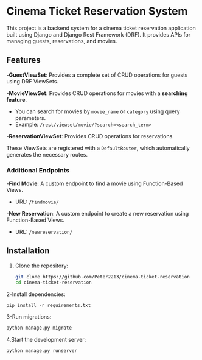 # Cinema Ticket Reservation System

This project is a backend system for a cinema ticket reservation application built using Django and Django Rest Framework (DRF). It provides APIs for managing guests, reservations, and movies.

## Features

-**GuestViewSet**: Provides a complete set of CRUD operations for guests using DRF ViewSets.

-**MovieViewSet**: Provides CRUD operations for movies with a **searching feature**.

- You can search for movies by `movie_name` or `category` using query parameters.
- Example: `/rest/viewset/movie/?search=<search_term>`

-**ReservationViewSet**: Provides CRUD operations for reservations.

These ViewSets are registered with a `DefaultRouter`, which automatically generates the necessary routes.


### Additional Endpoints

-**Find Movie**: A custom endpoint to find a movie using Function-Based Views.

- URL: `/findmovie/`

-**New Reservation**: A custom endpoint to create a new reservation using Function-Based Views.

- URL: `/newreservation/`

## Installation

1. Clone the repository:
   ```bash
   git clone https://github.com/Peter2213/cinema-ticket-reservation
   cd cinema-ticket-reservation
   ```

2-Install dependencies:

```python
pip install -r requirements.txt
```

3-Run migrations:

```python
python manage.py migrate
```

4.Start the development server:

```python
python manage.py runserver
```
